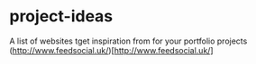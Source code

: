 # project-ideas
A list of websites tget inspiration from for your portfolio projects
(http://www.feedsocial.uk/)[http://www.feedsocial.uk/]
